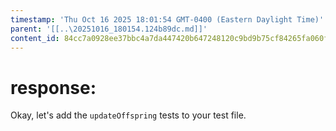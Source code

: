 ```yaml
---
timestamp: 'Thu Oct 16 2025 18:01:54 GMT-0400 (Eastern Daylight Time)'
parent: '[[..\20251016_180154.124b89dc.md]]'
content_id: 84cc7a0928ee37bbc4a7da447420b647248120c9bd9b75cf84265fa060f25643
---
```


# response:

Okay, let's add the `updateOffspring` tests to your test file.
